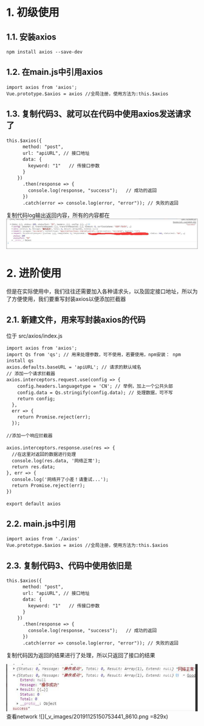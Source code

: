 # 1. 初级使用
## 1.1. 安装axios
```
npm install axios --save-dev
```
## 1.2. 在main.js中引用axios
```
import axios from 'axios';
Vue.prototype.$axios = axios //全局注册，使用方法为:this.$axios
```
## 1.3. 复制代码3、就可以在代码中使用axios发送请求了
```
this.$axios({
      method: "post",
      url: "apiURL", // 接口地址
      data: {
        keyword: "1"   // 传接口参数
      }
    })
      .then(response => {
        console.log(response, "success");   // 成功的返回      
      })
      .catch(error => console.log(error, "error")); // 失败的返回
```
复制代码log输出返回内容，所有的内容都在
![](_v_images/20191125150545002_2372.png)


# 2. 进阶使用
但是在实际使用中，我们往往还需要加入各种请求头，以及固定接口地址，所以为了方便使用，我们要重写封装axios以便添加拦截器
## 2.1. 新建文件，用来写封装axios的代码
位于 src/axios/index.js
```
import axios from 'axios';
import Qs from 'qs'; // 用来处理参数，可不使用，若要使用，npm安装： npm install qs
axios.defaults.baseURL = 'apiURL'; // 请求的默认域名
// 添加一个请求拦截器
axios.interceptors.request.use(config => {
    config.headers.languagetype = 'CN'; // 举例，加上一个公共头部
    config.data = Qs.stringify(config.data); // 处理数据，可不写
    return config;
  },
  err => {
    return Promise.reject(err);
  });

//添加一个响应拦截器

axios.interceptors.response.use(res => {
  //在这里对返回的数据进行处理
  console.log(res.data, '网络正常');
  return res.data;
}, err => {
  console.log('网络开了小差！请重试...');
  return Promise.reject(err);
})

export default axios 
```

## 2.2. main.js中引用
```
import axios from './axios'
Vue.prototype.$axios = axios //全局注册，使用方法为:this.$axios
```

## 2.3. 复制代码3、代码中使用依旧是
```
this.$axios({
      method: "post",
      url: "apiURL", // 接口地址
      data: {
        keyword: "1"   // 传接口参数
      }
    })
      .then(response => {
        console.log(response, "success");   // 成功的返回      
      })
      .catch(error => console.log(error, "error")); // 失败的返回
```
复制代码因为返回的结果进行了处理，所以只返回了接口的结果

![](_v_images/20191125150736859_24315.png)
查看network
![](_v_images/20191125150753441_8610.png =829x)

